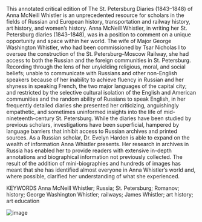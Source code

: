 This annotated critical edition of The St. Petersburg Diaries (1843–1848) of Anna McNeill Whistler is an unprecedented resource for scholars in the fields of Russian and European history, transportation and railway history, art history, and women’s history.
Anna McNeill Whistler, in writing her St. Petersburg diaries (1843–1848), was in a position to comment on a unique opportunity and space within her world. The wife of Major George Washington Whistler, who had been commissioned by Tsar Nicholas I to oversee the construction of the St. Petersburg–Moscow Railway, she had access to both the Russian and the foreign communities in St. Petersburg. Recording through the lens of her unyielding religious, moral, and social beliefs; unable to communicate with Russians and other non-English speakers because of her inability to achieve fluency in Russian and her shyness in speaking French, the two major languages of the capital city; and restricted by the selective cultural isolation of the English and American  communities and the random ability of Russians to speak English, in her frequently detailed diaries she presented her criticizing, anguishingly empathetic, and sometimes uninformed insights into the life of mid-nineteenth-century St. Petersburg.
While the diaries have been studied by previous scholars, investigations have been superficial, hampered by language barriers that inhibit access to Russian archives and printed sources. As a Russian scholar, Dr. Evelyn Harden is able to expand on the wealth of information Anna Whistler presents. Her research in archives in Russia has enabled her to provide readers with extensive in-depth annotations and biographical information not previously collected. The result of the addition of mini-biographies and hundreds of images has meant that she has identified almost everyone in Anna Whistler’s world and, where possible, clarified her understanding of what she experienced. 

KEYWORDS
Anna McNeill Whistler; Russia; St. Petersburg; Romanov; history; George Washington Whistler; railways; James Whistler; art history; art education


![image](https://user-images.githubusercontent.com/129789586/229601642-40b59e28-a614-48de-9d4f-026e22e200e9.png)
<!--
**anna-whistler-diary/anna-whistler-diary** is a ✨ _special_ ✨ repository because its `README.md` (this file) appears on your GitHub profile.
